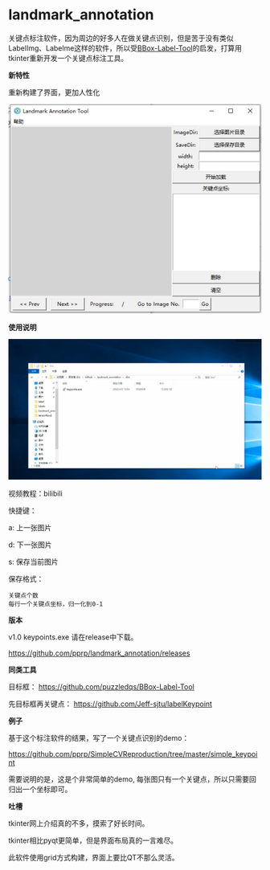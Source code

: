 # landmark_annotation
关键点标注软件，因为周边的好多人在做关键点识别，但是苦于没有类似LabelImg、Labelme这样的软件，所以受[BBox-Label-Tool]( https://github.com/puzzledqs/BBox-Label-Tool )的启发，打算用tkinter重新开发一个关键点标注工具。

**新特性**

重新构建了界面，更加人性化

![1586482369201](README.assets/1586482369201.png)



**使用说明**

![](./output.gif)

视频教程：bilibili

快捷键：

a: 上一张图片

d: 下一张图片

s: 保存当前图片

保存格式：

```
关键点个数
每行一个关键点坐标，归一化到0-1
```

**版本**

v1.0 keypoints.exe 请在release中下载。

 https://github.com/pprp/landmark_annotation/releases 

**同类工具**

目标框： https://github.com/puzzledqs/BBox-Label-Tool 

先目标框再关键点： https://github.com/Jeff-sjtu/labelKeypoint 

**例子**

基于这个标注软件的结果，写了一个关键点识别的demo：

 https://github.com/pprp/SimpleCVReproduction/tree/master/simple_keypoint 

需要说明的是，这是个非常简单的demo, 每张图只有一个关键点，所以只需要回归出一个坐标即可。

**吐槽**

tkinter网上介绍真的不多，摸索了好长时间。

tkinter相比pyqt更简单，但是界面布局真的一言难尽。

此软件使用grid方式构建，界面上要比QT不那么灵活。